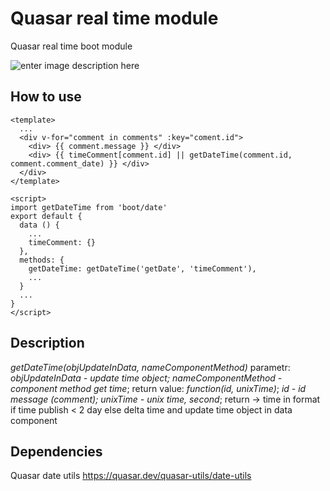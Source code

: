 # Quasar real time module

Quasar real time boot module

![enter image description here](https://i.imgur.com/PmdokJH.gif)

## How to use 

    <template>
	  ...
	  <div v-for="comment in comments" :key="coment.id">
	    <div> {{ comment.message }} </div>
	    <div> {{ timeComment[comment.id] || getDateTime(comment.id, comment.comment_date) }} </div>
	  </div>
	</template>
	
	<script>
	import getDateTime from 'boot/date'
	export default {
	  data () {
	    ...
	    timeComment: {}
	  },
	  methods: {
	    getDateTime: getDateTime('getDate', 'timeComment'),
	    ...
	  }
	  ...
	}
	</script>

## Description

*getDateTime(objUpdateInData, nameComponentMethod)*
parametr:
*objUpdateInData - update time object; 
nameComponentMethod - component method get time*; 
return value:
*function(id, unixTime)*; 
*id - id message (comment); 
unixTime - unix time, second*; 
return ->
time in format if time publish < 2 day else delta time and update time object in data component

## Dependencies

Quasar date utils
https://quasar.dev/quasar-utils/date-utils

